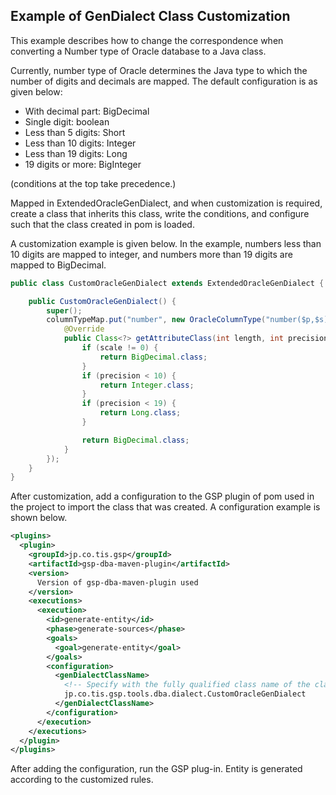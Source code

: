 ## Example of GenDialect Class Customization

This example describes how to change the correspondence when converting a Number type of Oracle database to a Java class.

Currently, number type of Oracle determines the Java type to which the number of digits and decimals are mapped. The default configuration is as given below:
- With decimal part: BigDecimal  
- Single digit: boolean  
- Less than 5 digits: Short  
- Less than 10 digits: Integer  
- Less than 19 digits: Long  
- 19 digits or more: BigInteger  

 (conditions at the top take precedence.)

Mapped in ExtendedOracleGenDialect, and when customization is required, create a class that inherits this class, write the conditions, and configure such that the class created in pom is loaded.
  
A customization example is given below. In the example, numbers less than 10 digits are mapped to integer, and numbers more than 19 digits are mapped to BigDecimal.

```java
public class CustomOracleGenDialect extends ExtendedOracleGenDialect {

    public CustomOracleGenDialect() {
        super();
        columnTypeMap.put("number", new OracleColumnType("number($p,$s)", BigDecimal.class) {
            @Override
            public Class<?> getAttributeClass(int length, int precision, int scale) {
                if (scale != 0) {
                    return BigDecimal.class;
                }
                if (precision < 10) {
                    return Integer.class;
                }
                if (precision < 19) {
                    return Long.class;
                }

                return BigDecimal.class;
            }
        });
    }
}
```

After customization, add a configuration to the GSP plugin of pom used in the project to import the class that was created.
A configuration example is shown below.

```xml
<plugins>
  <plugin>
    <groupId>jp.co.tis.gsp</groupId>
    <artifactId>gsp-dba-maven-plugin</artifactId>
    <version>
      Version of gsp-dba-maven-plugin used
    </version>
    <executions>
      <execution>
        <id>generate-entity</id>
        <phase>generate-sources</phase>
        <goals>
          <goal>generate-entity</goal>
        </goals>
        <configuration>
          <genDialectClassName>
            <!-- Specify with the fully qualified class name of the class created. -->
            jp.co.tis.gsp.tools.dba.dialect.CustomOracleGenDialect
          </genDialectClassName>
        </configuration>
      </execution>
    </executions>
  </plugin>
</plugins>
```

After adding the configuration, run the GSP plug-in. Entity is generated according to the customized rules.
